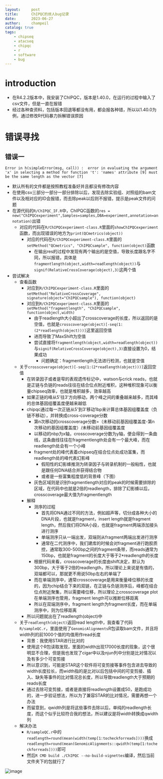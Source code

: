 ```yaml
---
layout:     post
title:      ChIPQC的烦人bug记录
date:       2023-06-27
author:     champeil
catalog: true
tags:
    - chipseq
    - atacseq
    - chipqc
    - r
    - software
    - bug
---
```


# introduction
- 在R4.2.2版本中，我安装了ChIPQC，版本是1.40.0，在运行的过程中输入了csv文件，但是一直在报错
- 经过各种查资料，包括版本回退等都没有用，都会报各种错，所以以1.40.0为例，通过修改R代码暴力拆解错误原因

# 错误寻找
## 错误一
`Error in h(simpleError(msg, call)) : 
  error in evaluating the argument 'x' in selecting a method for function 't': 'names' attribute [9] must be the same length as the vector [7]`
- 默认所有的文件都是按照教程准备好并且都没有修改内容
- 在使用csv三部分一部分一部分排除以后，发现去除实验组、对照组的bam文件以及相对应的ID会报错，而去除peak以后则不报错，提示是peak文件的问题
- 在源代码的`R/ChIPQC_IF.R`中，ChIPQC函数的`res = new("ChIPQCexperiment",Samples=samples,DBA=experiment,annotation=annotation)`出错
  - 对应的代码在`R/ChIPQCexperiment-class.R`里面的`showChIPQCexperiment`函数，而出现错误的地方为`print(QCmetrics(object))`
    - 对应的代码在`R/ChIPQCexperiment-class.R`里面的`setMethod("QCmetrics", "ChIPQCsample", function(object)`函数
      - 在输出res的过程中发现有两个输出的是空值，导致长度跟名字不同，所以报错，具体是`fragmentlength(object,width=readlength(object))`与`signif(RelativeCrossCoverage(object),3)`这两个值
- 尝试解决
  - 查看函数
    - 对应到`R/ChIPQCexperiment-class.R`里面的`setMethod("RelativeCrossCoverage", signature(object="ChIPQCsample"), function(object)`
    - 对应到`R/ChIPQCexperiment-class.R`里面的`setMethod("fragmentlength", "ChIPQCsample", function(object,width)`
      - 由于readlength大小超出了crosscoverage的长度，所以返回的是空值，也就是`crosscoverage(object)[-seq(1:(2*readlength(object)))]`这里返回空值
      - 进而导致了MaxShift为空值
      - 尝试直接将`fragmentlength(object,width=readlength(object))`与`signif(RelativeCrossCoverage(object),3)`直接设置为0，结果成功
          - 问题确定：fragmentlength无法进行检测，也就是空值
  - 关于`crosscoverage(object)[-seq(1:(2*readlength(object)))]`返回空值
      - 在转录因子或者是窄的表观遗传标记中，watson与crick reads，也就是正链与负链的reads往往在结合位点附近堆积，这种堆积现象可以衡量chipseq效率，也就是堆积越多，效率越高
      - 如果正链的峰从5'往3'方向移动，两个峰之间的重叠越来越多，而其峰的总体基因组覆盖度便越来越低
      - chipqc通过每一次正链从5'到3'移动1bp来计算总体基因组覆盖度（负链不移动），并转换成cross-coverage分数
          - 第n次移动的crosscoverage分数=（未移动前基因组覆盖度-第n次移动的基因组覆盖度）/未移动前基因组覆盖度
          - 以移动的nbp为x轴，crosscoverage分数为y轴，便会得到一条曲线，这条曲线往往在fragmentlength处会有一个最大峰，而在readlength处会有一个小峰
          - fragment处的峰代表着chipseq在结合位点处成功富集，而readlength处的峰代表幻影峰
              - 假阳性的幻影蜂推测为转录因子与转录机制的一般粘性，也就是跟任何DNA结合并获得结合物
              - 或者是一些富集程度低的背景峰（下图）
          - 灰色区域则是识别fragmentlength对应的peak的时候需要排除的区域，在代码中也就是2倍的readlength，排除了幻影蜂以后，crosscoverage最大值为fragmentlength
      - 解释 
          - 测序的过程
              - 首先将DNA通过不同的方法，例如超声等，切分成各种大小的DNA片段，也就是fragment，insert length就是fragment length，然后我们将DNA小段，也就是fragment两端添加接头进行测序
              - 单端测序只从一端出发，双端则从fragment两端出发进行测序
              - 通常在二代测序中，我们建库的时候会对fragment进行跑胶质控，通常取300-500bp之间的fragment条带，而reads通常为150bp，也就是fragment的长度大于等于2*readlength的长度
          - 根据代码来看，crosscoverage的长度由shift决定，默认为300bp，大于等于2倍的readlength，所以理论上来说是有值的，双端都可以，那就更不用说50bp左右的单端了
          - 而在单端测序中，通常crosscoverage是用来衡量峰位移的长度的，因为chip结合下来的双链，在正链与负链测序后，峰都在结合位点附近聚集，所以需要峰位移，所以理论上crosscoverage plot在单端测序也管用，fragment length可以推断位移距离
          - 所以在双端测序中，fragment length为fragment长度，而在单端测序中，则为位移距离
      - 所以问题就出在了readlength(object)中
  - 关于`readlength(object)`返回read length中，我查看了代码`R/sampleQC.r`，里面使用了`GenomicAlignments`R包读取bam文件，并且将width列的前1000个值的均值用作read长度
      - 背景：我使用STAR进行比对的
      - 使用这个R包读取发现，里面的width出现17000长度的现象，这个很明显不合理，但是我也发现了cigar中以及njun列中分别是比对情况以及有多少个可变剪接
      - 所以意识到，可能是STAR这个软件将可变剪接等事件包含进去导致的width长度拉长，而width指的是比对以后包括中间的可变剪接、插入、缺失等事件的比对情况总长度，所以导致readlength大于预期的reads长度
      - 通过去除可变剪接，或者是直接将readlength设置成50，是跑成功的，进一步验证想法，所以为了兼容STAR的比对情况，需要再想一个办法
      - 而留意到，qwidth列是将这些事件去除以后，单纯的readlength长度，而这个似乎比较符合我的想法，所以建议是将width转换成qwidth列
  - 解决办法
      - `R/sampleQC.r`中的`readlength=round(mean(width(temp[1:tocheckforreads])))`换成`readlength=round(mean(GenomicAlignments::qwidth(temp[1:tocheckforreads])))`即可
      - 然后`R CMD build ./ChIPQC --no-build-vignettes`编译，然后当前文件夹下的包就行了

![image](https://github.com/champeil/champeil.github.io/assets/33405808/63831b79-e2bb-4daa-8245-07d112844391)
















  

